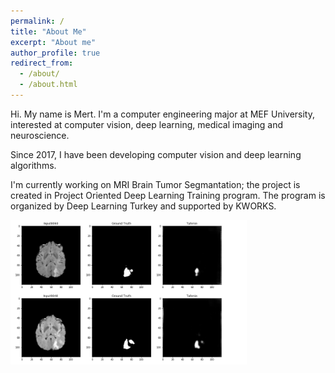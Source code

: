 ```yaml
---
permalink: /
title: "About Me"
excerpt: "About me"
author_profile: true
redirect_from: 
  - /about/
  - /about.html
---
```


Hi. My name is Mert. I'm a computer engineering major at MEF University, interested at computer vision, deep learning, medical imaging and neuroscience.

Since 2017, I have been developing computer vision and deep learning algorithms.

I'm currently working on MRI Brain Tumor Segmantation; the project is created in Project Oriented Deep Learning Training program. The program is organized by Deep Learning Turkey and supported by KWORKS.

<img src="/images/mri_example.PNG" width="75%">
